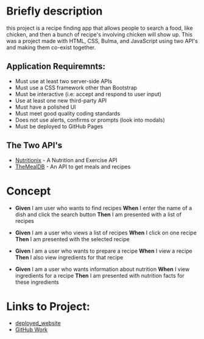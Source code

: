 # Briefly description  
this project is a recipe finding app that allows people to search a food, like chicken, and then a bunch of recipe's involving chicken will show up. This was a project made with HTML, CSS, Bulma, and JavaScript using two API's and making them co-exist together.

## Application Requiremnts:
* Must use at least two server-side APIs
* Must use a CSS framework other than Bootstrap
* Must be interactive (i.e: accept and respond to user input)
* Use at least one new third-party API
* Must have a polished UI
* Must meet good quality coding standards
* Does not use alerts, confirms or prompts (look into modals)
* Must be deployed to GitHub Pages

## The Two API's
* [Nutritionix](https://www.nutritionix.com/) - A Nutrition and Exercise API
* [TheMealDB](https://www.themealdb.com/api.php) - An API to get meals and recipes

# Concept
* **Given** I am user who wants to find recipes
**When** I enter the name of a dish and click the search button
**Then** I am presented with a list of recipes

* **Given** I am a user who views a list of recipes
**When** I click on one recipe
**Then** I am presented with the selected recipe

* **Given** I am a user who wants to prepare a recipe
**When** I view a recipe
**Then** I also view ingredients for that recipe

* **Given** I am a user who wants information about nutrition
**When** I view ingredients for a recipe
**Then** I am presented with nutrition facts for these ingredients


# Links to Project:
* [deployed_website](https://saiban-hussein.github.io/project1/)
* [GitHub Work](https://github.com/Saiban-Hussein/project1)


